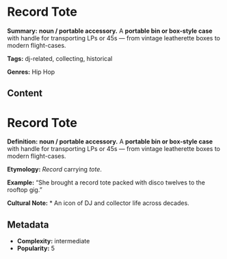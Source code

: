 # Record Tote

**Summary:** **noun / portable accessory.** A **portable bin or box-style case** with handle for transporting LPs or 45s — from vintage leatherette boxes to modern flight-cases.

**Tags:** dj-related, collecting, historical

**Genres:** Hip Hop

## Content

# Record Tote

**Definition:** **noun / portable accessory.** A **portable bin or box-style case** with handle for transporting LPs or 45s — from vintage leatherette boxes to modern flight-cases.

**Etymology:** *Record* carrying *tote*.

**Example:** “She brought a record tote packed with disco twelves to the rooftop gig.”

**Cultural Note:** * An icon of DJ and collector life across decades.

## Metadata

- **Complexity:** intermediate
- **Popularity:** 5

